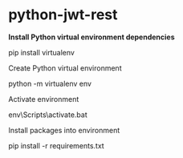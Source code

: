 # python-jwt-rest

**Install Python virtual environment dependencies**

pip install virtualenv

Create Python virtual environment

python -m virtualenv env

Activate environment

env\Scripts\activate.bat

Install packages into environment

pip install -r requirements.txt